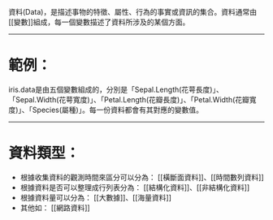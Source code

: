 資料(Data)，是描述事物的特徵、屬性、行為的事實或資訊的集合。資料通常由[[變數]]組成，每一個變數描述了資料所涉及的某個方面。
- - -
# 範例：
iris.data是由五個變數組成的，分別是「Sepal.Length(花萼長度)」、「Sepal.Width(花萼寬度)」、「Petal.Length(花瓣長度)」、「Petal.Width(花瓣寬度)」、「Species(屬種)」。每一份資料都會有其對應的變數值。
- - -
# 資料類型：
- 根據收集資料的觀測時間來區分可以分為：
[[橫斷面資料]]、[[時間數列資料]]
- 根據資料是否可以整理成行列表分為：
[[結構化資料]]、[[非結構化資料]]
- 根據資料量可以分為：
[[大數據]]、[[海量資料]]
- 其他如：
[[網路資料]]